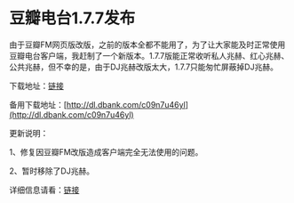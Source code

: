# 豆瓣电台1.7.7发布

由于豆瓣FM网页版改版，之前的版本全都不能用了，为了让大家能及时正常使用豆瓣电台客户端，我赶制了一个新版本。1.7.7版能正常收听私人兆赫、红心兆赫、公共兆赫，但不幸的是，由于DJ兆赫改版太大，1.7.7只能匆忙屏蔽掉DJ兆赫。

下载地址：[链接](/attachment/up/doubanfm/DoubanFMSetup_1.7.7.exe)

备用下载地址：[http://dl.dbank.com/c09n7u46yl](http://dl.dbank.com/c09n7u46yl)

更新说明：

1、修复因豆瓣FM改版造成客户端完全无法使用的问题。

2、暂时移除了DJ兆赫。

详细信息请看：[链接](/article/doubanfm)
